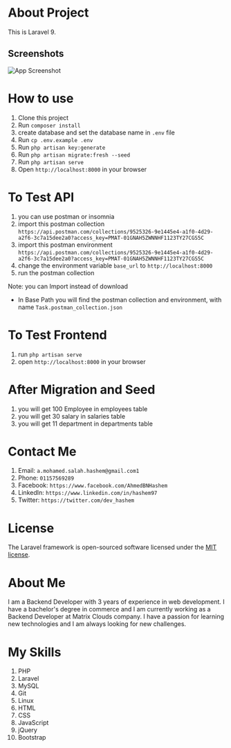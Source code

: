 # About Project
This is Laravel 9.

## Screenshots

![App Screenshot](https://via.placeholder.com/468x300?text=App+Screenshot+Here)

# How to use
1. Clone this project
2. Run `composer install`
3. create database and set the database name in `.env` file
4. Run `cp .env.example .env`
5. Run `php artisan key:generate`
6. Run `php artisan migrate:fresh --seed`
7. Run `php artisan serve`
8. Open `http://localhost:8000` in your browser

# To Test API
1. you can use postman or insomnia
2. import this postman collection `https://api.postman.com/collections/9525326-9e1445e4-a1f0-4d29-a2f6-3c7a15dee2a0?access_key=PMAT-01GNAH5ZWNNHF1123TY27CGS5C`
3. import this postman environment `https://api.postman.com/collections/9525326-9e1445e4-a1f0-4d29-a2f6-3c7a15dee2a0?access_key=PMAT-01GNAH5ZWNNHF1123TY27CGS5C`
4. change the environment variable `base_url` to `http://localhost:8000`
5. run the postman collection

Note: you can Import instead of download
* In Base Path you will find the postman collection and environment, with name `Task.postman_collection.json`

# To Test Frontend
1. run `php artisan serve`
2. open `http://localhost:8000` in your browser

# After Migration and Seed
1. you will get 100 Employee in employees table
2. you will get 30 salary in salaries table
3. you will get 11 department in departments table

# Contact Me
1. Email: `a.mohamed.salah.hashem@gmail.com1`
2. Phone: `01157569289`
3. Facebook: `https://www.facebook.com/AhmedBNHashem`
4. LinkedIn: `https://www.linkedin.com/in/hashem97`
5. Twitter: `https://twitter.com/dev_hashem`

# License
The Laravel framework is open-sourced software licensed under the [MIT license](https://opensource.org/licenses/MIT).

# About Me
I am a Backend Developer with 3 years of experience in web development. I have a bachelor's degree in commerce and I am currently working as a Backend Developer at Matrix Clouds company. I have a passion for learning new technologies and I am always looking for new challenges.

# My Skills
1. PHP
2. Laravel
3. MySQL
4. Git
6. Linux
7. HTML
8. CSS
9. JavaScript
10. jQuery
11. Bootstrap